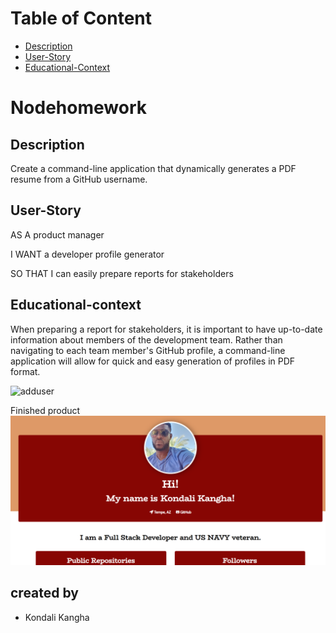 
# Table of Content

- [Description](#Description)
- [User-Story](#User-Story)
- [Educational-Context](#Educational-context)


# Nodehomework

## Description

 Create a command-line application that dynamically generates a PDF resume from a GitHub username.

## User-Story

AS A product manager

I WANT a developer profile generator

SO THAT I can easily prepare reports for stakeholders

## Educational-context

When preparing a report for stakeholders, it is important to have up-to-date information about members of the development team. Rather than navigating to each team member's GitHub profile, a command-line application will allow for quick and easy generation of profiles in PDF format.


![adduser](images/adduser.png)


Finished product
![endProduct](images/Node.png)




##  created by

- Kondali Kangha